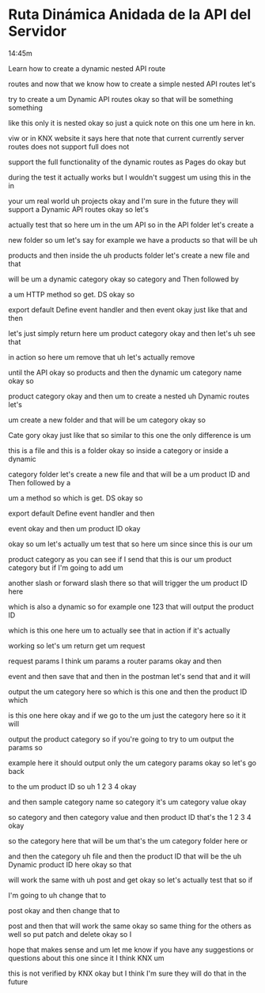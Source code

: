 # Ruta Dinámica Anidada de la API del Servidor

14:45m

Learn how to create a dynamic nested API route

routes and now that we know how to create a simple nested API routes let's

try to create a um Dynamic API routes okay so that will be something something

like this only it is nested okay so just a quick note on this one um here in kn.

viw or in KNX website it says here that note that current currently server routes does not support full does not

support the full functionality of the dynamic routes as Pages do okay but

during the test it actually works but I wouldn't suggest um using this in the in

your um real world uh projects okay and I'm sure in the future they will support a Dynamic API routes okay so let's

actually test that so here um in the um API so in the API folder let's create a

new folder so um let's say for example we have a products so that will be uh

products and then inside the uh products folder let's create a new file and that

will be um a dynamic category okay so category and Then followed by

a um HTTP method so get. DS okay so

export default Define event handler and then event okay just like that and then

let's just simply return here um product category okay and then let's uh see that

in action so here um remove that uh let's actually remove

until the API okay so products and then the dynamic um category name okay so

product category okay and then um to create a nested uh Dynamic routes let's

um create a new folder and that will be um category okay so

Cate gory okay just like that so similar to this one the only difference is um

this is a file and this is a folder okay so inside a category or inside a dynamic

category folder let's create a new file and that will be a um product ID and Then followed by a

um a method so which is get. DS okay so

export default Define event handler and then

event okay and then um product ID okay

okay so um let's actually um test that so here um since since this is our um

product category as you can see if I send that this is our um product category but if I'm going to add um

another slash or forward slash there so that will trigger the um product ID here

which is also a dynamic so for example one 123 that will output the product ID

which is this one here um to actually see that in action if it's actually

working so let's um return get um request

request params I think um params a router params okay and then

event and then save that and then in the postman let's send that and it will

output the um category here so which is this one and then the product ID which

is this one here okay and if we go to the um just the category here so it it will

output the product category so if you're going to try to um output the params so

example here it should output only the um category params okay so let's go back

to the um product ID so uh 1 2 3 4 okay

and then sample category name so category it's um category value okay

so category and then category value and then product ID that's the 1 2 3 4 okay

so the category here that will be um that's the um category folder here or

and then the category uh file and then the product ID that will be the uh Dynamic product ID here okay so that

will work the same with uh post and get okay so let's actually test that so if

I'm going to uh change that to

post okay and then change that to

post and then that will work the same okay so same thing for the others as well so put patch and delete okay so I

hope that makes sense and um let me know if you have any suggestions or questions about this one since it I think KNX um

this is not verified by KNX okay but I think I'm sure they will do that in the future
